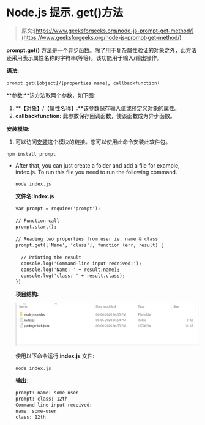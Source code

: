# Node.js 提示. get()方法

> 原文:[https://www.geeksforgeeks.org/node-js-prompt-get-method/](https://www.geeksforgeeks.org/node-js-prompt-get-method/)

**prompt.get()** 方法是一个异步函数。除了用于复杂属性验证的对象之外，此方法还采用表示属性名称的字符串(等等)。该功能用于输入/输出操作。

**语法:**

```
prompt.get([object]/[properties name], callbackfunction)

```

**参数:**该方法取两个参数，如下图:

1.  **【对象】/【属性名称】:**该参数保存输入值或预定义对象的属性。
2.  **callbackfunction:** 此参数保存回调函数，使该函数成为异步函数。

**安装模块:**

1.  可以访问[安装](https://www.npmjs.com/package/prompt)这个模块的链接。您可以使用此命令安装此软件包。

```
npm install prompt

```

*   After that, you can just create a folder and add a file for example, index.js. To run this file you need to run the following command.

    ```
    node index.js

    ```

    **文件名:Index.js**

    ```
    var prompt = require('prompt');

    // Function call
    prompt.start();

    // Reading two properties from user ie. name & class
    prompt.get(['Name', 'class'], function (err, result) {

      // Printing the result
      console.log('Command-line input received:');
      console.log('Name: ' + result.name);
      console.log('class: ' + result.class);
    })
    ```

    **项目结构:**

    ![](img/6d93e1db083f283e170a0b34893345d2.png)

    使用以下命令运行 **index.js** 文件:

    ```
    node index.js
    ```

    **输出:**

    ```
    prompt: name: some-user
    prompt: class: 12th
    Command-line input received:
    name: some-user
    class: 12th

    ```